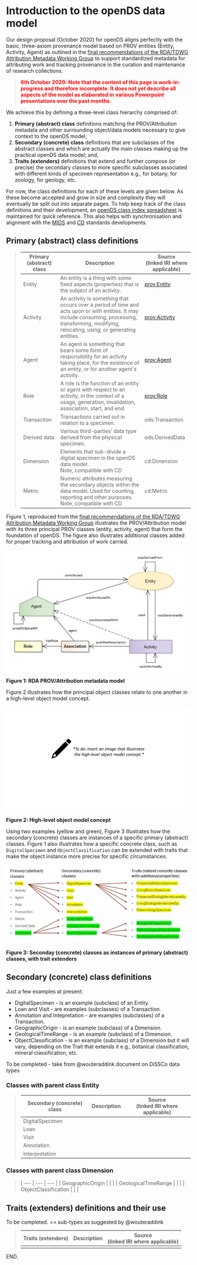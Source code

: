 # Introduction to the openDS data model

Our design proposal (October 2020) for openDS aligns perfectly with the basic, three-axiom provenance model based on PROV entities (Entity, Activity, Agent) as outlined in the [final recommendations of the RDA/TDWG Attribution Metadata Working Group](http://dx.doi.org/10.15497/RDA00029) to support standardized metadata for attributing work and tracking provenance in the curation and maintenance of research collections.

> **<span style="color: red;">6th October 2020: Note that the content of this page is work-in-progress and therefore incomplete. It does not yet describe all aspects of the model as elaborated in various Powerpoint presentations over the past months.</span>**

We achieve this by defining a three-level class hierarchy comprised of:

1. **Primary (abstract) class** definitions matching the PROV/Attribution metadata and other surrounding object/data models necessary to give context to the openDS model;
2. **Secondary (concrete) class** definitions that are subclasses of the abstract classes and which are actually the main classes making up the practical openDS data model; and,
3. **Traits (extenders)** definitions that extend and further compose (or precise) the secondary classes to more specific subclasses associated with different kinds of specimen representation e.g., for botany, for zoology, for geology, etc.

For now, the class definitions for each of these levels are given below. As these become accepted and grow in size and complexity they will eventually be split out into separate pages. To help keep track of the class definitions and their development, an [openDS class index spreadsheet](https://docs.google.com/spreadsheets/d/1Tb3zZZWY-TY50nttg3Jj8T0S2ZhJaNQKftv-a4ywV1I/) is maintained for quick reference. This also helps with synchronisation and alignment with the [MIDS](https://github.com/tdwg/cd/tree/master/mids) and [CD](https://github.com/tdwg/cd) standards developments.

## Primary (abstract) class definitions

> | Primary (abstract) class | Description | Source<br> (linked IRI where applicable) |
> | --- | --- | --- |
> | Entity | An entity is a thing with some fixed aspects (properties) that is the subject of an activity. | [prov:Entity](http://www.w3.org/ns/prov#Entity) |
> | Activity | An activity is something that occurs over a period of time and acts upon or with entities. It may include consuming, processing, transforming, modifying, relocating, using, or generating entities. | [prov:Activity](http://www.w3.org/ns/prov#Activity) |
> | Agent | An agent is something that bears some form of responsibility for an activity taking place, for the existence of an entity, or for another agent's activity. | [prov:Agent](http://www.w3.org/ns/prov#Agent) |
> | Role | A role is the function of an entity or agent with respect to an activity, in the context of a usage, generation, invalidation, association, start, and end. | [prov:Role](http://www.w3.org/ns/prov#Role) |
> | Transaction | Transactions carried out in relation to a specimen. | ods:Transaction |
> | Derived data | Various third-parties’ data type derived from the physical specimen.  | ods:DerivedData |
> | Dimension | Elements that sub-divide a digital specimen in the openDS data model. <br>Note, compatible with CD | cd:Dimension |
> | Metric | Numeric attributes measuring the secondary objects within the data model. Used for counting, reporting and other purposes. <br> Note, compatible with CD | cd:Metric |

Figure 1, reproduced from the [final recommendations of the RDA/TDWG Attribution Metadata Working Group](http://dx.doi.org/10.15497/RDA00029) illustrates the PROV/Attribution model with its three principal PROV classes (entity, activity, agent) that form the foundation of openDS. The figure also illustrates additional classes added for proper tracking and attribution of work carried. 

![figure: attribution model concept](/images/attributionmodel.png)

**Figure 1: RDA PROV/Attribution metadata model**

Figure 2 illustrates how the principal object classes relate to one another in a high-level object model concept.

![figure: high-level object model concept](/images/modelconcept.png)

**Figure 2: High-level object model concept**

Using two examples (yellow and green), Figure 3 illustrates how the secondary (concrete) classes are instances of a specific primary (abstract) classes. Figure 1 also illustrates how a specific concrete class, such as `DigitalSpecimen` and `ObjectClassification` can be extended with traits that make the object instance more precise for specific circumstances. 

![figure: secondary classes are instances of primary classes and traits extend secondary classes](/images/classhierarchy.png)

**Figure 3: Seconday (concrete) classes as instances of primary (abstract) classes, with trait extenders**

## Secondary (concrete) class definitions

Just a few examples at present:
- DigitalSpecimen - is an example (subclass) of an Entity.
- Loan and Visit - are examples (subclasses) of a Transaction.
- Annotation and Intepretation - are examples (subclasses) of a Transaction.
- GeographicOrigin - is an example (subclass) of a Dimension.
- GeologicalTimeRange - is an example (subclass) of a Dimension.
- ObjectClassification - is an example (subclass) of a Dimension but it will vary, depending on the Trait that extends it e.g., botanical classification, mineral classification, etc.

To be completed - take from @wouteraddink document on DiSSCo data types

### Classes with parent class Entity

> | Secondary (concrete) class | Description | Source<br> (linked IRI where applicable) |
> | --- | --- | --- |
> | DigitalSpecimen |  |  |
> | Loan |  |  |
> | Visit |  |  |
> | Annotation |  |  |
> | Interpretation |  |  |

### Classes with parent class Dimension

> | --- | --- | --- |
> | GeographicOrigin |  |  |
> | GeologicalTimeRange |  |  |
> | ObjectClassification |  |  |

## Traits (extenders) definitions and their use

To be completed.
== sub-types as suggested by @wouteraddink

> | Traits (extenders) | Description | Source<br> (linked IRI where applicable) |
> | --- | --- | --- |
> |  |  |  |



END.